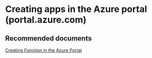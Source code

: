 <properties
	pageTitle="Creating apps in the Azure portal (portal.azure.com)"
	description="Creating apps in the Azure portal (portal.azure.com)"
	service="microsoft.web"
	resource="functions"
	authors="shrahman"
	displayOrder=""
	selfHelpType="generic"
	supportTopicIds="32518053"
	resourceTags=""
	productPesIds="16072"
	cloudEnvironments="public, Fairfax, usnat, ussec"
	articleId="d2e26343-204f-4c15-b398-18880b8c33d7"
	ownershipId="Compute_AppService"
/>

# Creating apps in the Azure portal (portal.azure.com)

## **Recommended documents**

[Creating Function in the Azure Portal](https://docs.microsoft.com/azure/azure-functions/functions-create-first-azure-function)<br>